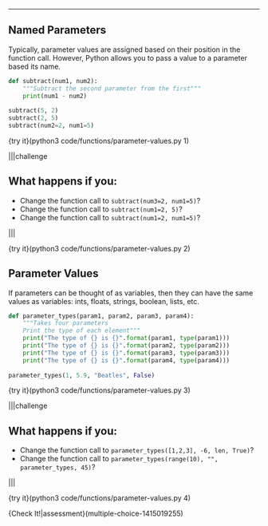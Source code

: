 ----------

## Named Parameters

Typically, parameter values are assigned based on their position in the function call. However, Python allows you to pass a value to a parameter based its name.

```python
def subtract(num1, num2):
    """Subtract the second parameter from the first"""
    print(num1 - num2)
    
subtract(5, 2)
subtract(2, 5)
subtract(num2=2, num1=5)
```

{try it}(python3 code/functions/parameter-values.py 1)

|||challenge
## What happens if you:
* Change the function call to `subtract(num3=2, num1=5)`?
* Change the function call to `subtract(num1=2, 5)`?
* Change the function call to `subtract(num1=2, num1=5)`?

|||

{try it}(python3 code/functions/parameter-values.py 2)

## Parameter Values

If parameters can be thought of as variables, then they can have the same values as variables: ints, floats, strings, boolean, lists, etc.

```python
def parameter_types(param1, param2, param3, param4):
    """Takes four parameters
    Print the type of each element"""
    print("The type of {} is {}".format(param1, type(param1)))
    print("The type of {} is {}".format(param2, type(param2)))
    print("The type of {} is {}".format(param3, type(param3)))
    print("The type of {} is {}".format(param4, type(param4)))
        
parameter_types(1, 5.9, "Beatles", False)
```

{try it}(python3 code/functions/parameter-values.py 3)

|||challenge
## What happens if you:
* Change the function call to `parameter_types([1,2,3], -6, len, True)`?
* Change the function call to `parameter_types(range(10), "", parameter_types, 45)`?

|||

{try it}(python3 code/functions/parameter-values.py 4)

{Check It!|assessment}(multiple-choice-1415019255)

